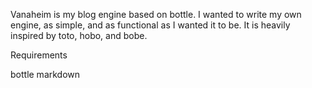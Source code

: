 Vanaheim is my blog engine based on bottle. I wanted to write my own engine, as simple, and as functional as I wanted it to be.
It is heavily inspired by toto, hobo, and bobe.

Requirements

bottle
markdown
